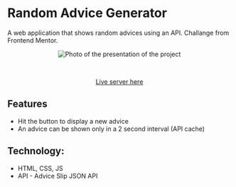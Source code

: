# Random Advice Generator

A web application that shows random advices using an API.
Challange from Frontend Mentor.

<p align="center">
  <img src="https://repository-images.githubusercontent.com/490326757/2248fc04-f269-4e34-b6cb-d31a582ab7ed" alt="Photo of the presentation of the project"/>
</p>

<br>

<p align="center">
  <a href="https://ivanoiupetrut.github.io/Random-Advice-Generator/">Live server here</a>
</p>

## Features

- Hit the button to display a new advice
- An advice can be shown only in a 2 second interval (API cache)

## Technology:

- HTML, CSS, JS
- API - Advice Slip JSON API
